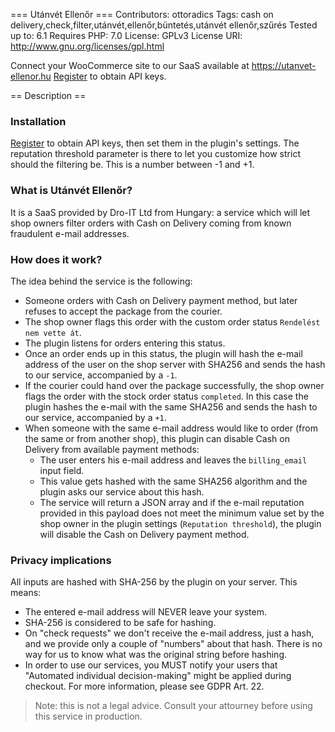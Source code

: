 === Utánvét Ellenőr ===
Contributors: ottoradics
Tags: cash on delivery,check,filter,utánvét,ellenőr,büntetés,utánvét ellenőr,szűrés
Tested up to: 6.1
Requires PHP: 7.0
License: GPLv3
License URI: http://www.gnu.org/licenses/gpl.html

Connect your WooCommerce site to our SaaS available at https://utanvet-ellenor.hu
[Register](https://utanvet-ellenor.hu/register) to obtain API keys.

== Description ==

### Installation
[Register](https://utanvet-ellenor.hu/register) to obtain API keys, then set them in the plugin's settings. The reputation threshold parameter is there to let you customize how strict should the filtering be. This is a number between -1 and +1.

### What is Utánvét Ellenőr?

It is a SaaS provided by Dro-IT Ltd from Hungary: a service which will let shop owners filter orders with Cash on Delivery coming from known fraudulent e-mail addresses.

### How does it work?

The idea behind the service is the following:
* Someone orders with Cash on Delivery payment method, but later refuses to accept the package from the courier.
* The shop owner flags this order with the custom order status `Rendelést nem vette át`.
* The plugin listens for orders entering this status.
* Once an order ends up in this status, the plugin will hash the e-mail address of the user on the shop server with SHA256 and sends the hash to our service, accompanied by a `-1`.
* If the courier could hand over the package successfully, the shop owner flags the order with the stock order status `completed`. In this case the plugin hashes the e-mail with the same SHA256 and sends the hash to our service, accompanied by a `+1`.
* When someone with the same e-mail address would like to order (from the same or from another shop), this plugin can disable Cash on Delivery from available payment methods:
  * The user enters his e-mail address and leaves the `billing_email` input field.
  * This value gets hashed with the same SHA256 algorithm and the plugin asks our service about this hash.
  * The service will return a JSON array and if the e-mail reputation provided in this payload does not meet the minimum value set by the shop owner in the plugin settings (`Reputation threshold`), the plugin will disable the Cash on Delivery payment method.

### Privacy implications

All inputs are hashed with SHA-256 by the plugin on your server. This means:
* The entered e-mail address  will NEVER leave your system.
* SHA-256 is considered to be safe for hashing.
* On "check requests" we don't receive the e-mail address, just a hash, and we provide only a couple of "numbers" about that hash. There is no way for us to know what was the original string before hashing.
* In order to use our services, you MUST notify your users that "Automated individual decision-making" might be applied during checkout. For more information, please see GDPR Art. 22.

> Note: this is not a legal advice. Consult your attourney before using this service in production.
